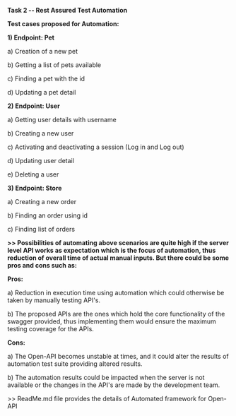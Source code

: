 **Task 2 -- Rest Assured Test Automation**

**Test cases proposed for Automation:**

**1) Endpoint: Pet**

a\) Creation of a new pet

b\) Getting a list of pets available

c\) Finding a pet with the id

d\) Updating a pet detail

**2) Endpoint: User**

a\) Getting user details with username

b\) Creating a new user

c\) Activating and deactivating a session (Log in and Log out)

d\) Updating user detail

e\) Deleting a user

**3) Endpoint: Store**

a\) Creating a new order

b\) Finding an order using id

c\) Finding list of orders

**\>\> Possibilities of automating above scenarios are quite high if the
server level API works as expectation which is the focus of automation,
thus reduction of overall time of actual manual inputs. But there could
be some pros and cons such as:**

**Pros:**

a\) Reduction in execution time using automation which could otherwise
be taken by manually testing API's.

b\) The proposed APIs are the ones which hold the core functionality of
the swagger provided, thus implementing them would ensure the maximum
testing coverage for the APIs.

**Cons:**

a\) The Open-API becomes unstable at times, and it could alter the
results of automation test suite providing altered results.

b\) The automation results could be impacted when the server is not
available or the changes in the API's are made by the development team.

\>\> ReadMe.md file provides the details of Automated framework for
Open-API
